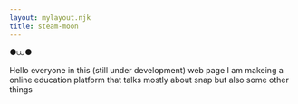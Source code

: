 ```yaml
---
layout: mylayout.njk
title: steam-moon
---
```


●⩊●

Hello everyone in this (still under development) web page I am makeing a online education platform that talks mostly about snap but also some other things